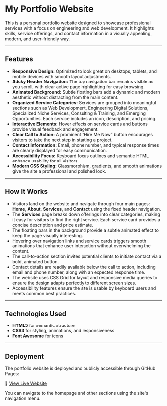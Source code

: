 # My Portfolio Website

This is a personal portfolio website designed to showcase professional services with a focus on engineering and web development. It highlights skills, service offerings, and contact information in a visually appealing, modern, and user-friendly way.

---

## Features

- **Responsive Design:** Optimized to look great on desktops, tablets, and mobile devices with smooth layout adjustments.  
- **Sticky Header Navigation:** The top navigation bar remains visible as you scroll, with clear active page highlighting for easy browsing.  
- **Animated Background:** Subtle floating bars add a dynamic and modern aesthetic without distracting from the main content.  
- **Organized Service Categories:** Services are grouped into meaningful sections such as Web Development, Engineering Digital Solutions, Specialized Niche Services, Consulting & Training, and Emerging Opportunities. Each service includes an icon, description, and pricing.  
- **Interactive Elements:** Hover effects on service cards and buttons provide visual feedback and engagement.  
- **Clear Call to Action:** A prominent “Hire Me Now” button encourages visitors to take the next step in starting a project.  
- **Contact Information:** Email, phone number, and typical response times are clearly displayed for easy communication.  
- **Accessibility Focus:** Keyboard focus outlines and semantic HTML enhance usability for all visitors.  
- **Modern CSS Styling:** Glassmorphism, gradients, and smooth animations give the site a professional and polished look.

---

## How It Works

- Visitors land on the website and navigate through four main pages: **Home**, **About**, **Services**, and **Contact** using the fixed header navigation.  
- The **Services** page breaks down offerings into clear categories, making it easy for visitors to find the right service. Each service card provides a concise description and price estimate.  
- The floating bars in the background provide a subtle animated effect to keep the page visually interesting.  
- Hovering over navigation links and service cards triggers smooth animations that enhance user interaction without overwhelming the content.  
- The call-to-action section invites potential clients to initiate contact via a bold, animated button.  
- Contact details are readily available below the call to action, including email and phone number, along with an expected response time.  
- The website uses CSS Grid for layout and responsive media queries to ensure the design adapts perfectly to different screen sizes.  
- Accessibility features ensure the site is usable by keyboard users and meets common best practices.

---

## Technologies Used

- **HTML5** for semantic structure  
- **CSS3** for styling, animations, and responsiveness  
- **Font Awesome** for icons

---

## Deployment

The portfolio website is deployed and publicly accessible through GitHub Pages:

🔗 [View Live Website](https://austinsr256.github.io/1-Million-Dev-Hackathon/contact.html)

You can navigate to the homepage and other sections using the site's navigation menu.
